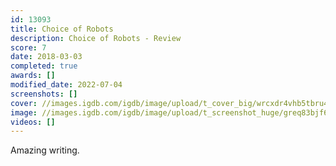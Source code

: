 ```yaml
---
id: 13093
title: Choice of Robots
description: Choice of Robots - Review
score: 7
date: 2018-03-03
completed: true
awards: []
modified_date: 2022-07-04
screenshots: []
cover: //images.igdb.com/igdb/image/upload/t_cover_big/wrcxdr4vhb5tbru4hax7.jpg
image: //images.igdb.com/igdb/image/upload/t_screenshot_huge/greq83bjf6tqmejyci1k.jpg
videos: []
---
```

Amazing writing.